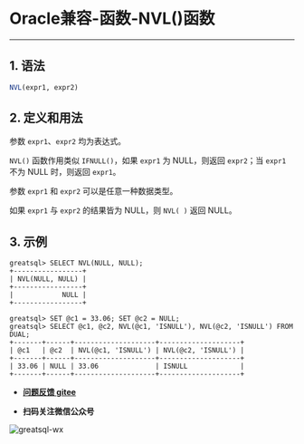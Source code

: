 # Oracle兼容-函数-NVL()函数
---


## 1. 语法

```sql
NVL(expr1, expr2)
```

## 2. 定义和用法
参数 `expr1`、`expr2` 均为表达式。

`NVL()` 函数作用类似 `IFNULL()`，如果 `expr1` 为 NULL，则返回 `expr2`；当 `expr1` 不为 NULL 时，则返回 `expr1`。

参数 `expr1` 和 `expr2` 可以是任意一种数据类型。

如果 `expr1` 与 `expr2` 的结果皆为 NULL，则 `NVL( )` 返回 NULL。


## 3. 示例
```
greatsql> SELECT NVL(NULL, NULL);
+-----------------+
| NVL(NULL, NULL) |
+-----------------+
|            NULL |
+-----------------+

greatsql> SET @c1 = 33.06; SET @c2 = NULL;
greatsql> SELECT @c1, @c2, NVL(@c1, 'ISNULL'), NVL(@c2, 'ISNULL') FROM DUAL;
+-------+------+--------------------+--------------------+
| @c1   | @c2  | NVL(@c1, 'ISNULL') | NVL(@c2, 'ISNULL') |
+-------+------+--------------------+--------------------+
| 33.06 | NULL | 33.06              | ISNULL             |
+-------+------+--------------------+--------------------+
```




- **[问题反馈 gitee](https://gitee.com/GreatSQL/GreatSQL-Manual/issues)**

- **扫码关注微信公众号**

![greatsql-wx](../greatsql-wx.jpg)
